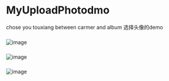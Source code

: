 # MyUploadPhotodmo
chose you touxiang between carmer and album 选择头像的demo
###
![image](https://github.com/PangHaHa12138/MyUploadPhotodmo/blob/master/screenshot/1498011972174.gif)
###
![image](https://github.com/PangHaHa12138/MyUploadPhotodmo/blob/master/screenshot/1498012014202.gif)
###
![image](https://github.com/PangHaHa12138/MyUploadPhotodmo/blob/master/screenshot/1498012056174.gif)
